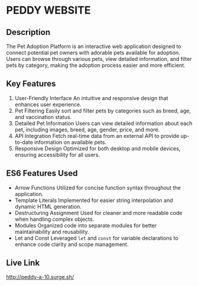 # PEDDY WEBSITE

## Description
The Pet Adoption Platform is an interactive web application designed to connect potential pet owners with adorable pets available for adoption. Users can browse through various pets, view detailed information, and filter pets by category, making the adoption process easier and more efficient.

## Key Features
1. User-Friendly Interface An intuitive and responsive design that enhances user experience.
2. Pet Filtering Easily sort and filter pets by categories such as breed, age, and vaccination status.
3. Detailed Pet Information Users can view detailed information about each pet, including images, breed, age, gender, price, and more.
4. API Integration Fetch real-time data from an external API to provide up-to-date information on available pets.
5. Responsive Design Optimized for both desktop and mobile devices, ensuring accessibility for all users.

## ES6 Features Used
- Arrow Functions Utilized for concise function syntax throughout the application.
- Template Literals Implemented for easier string interpolation and dynamic HTML generation.
- Destructuring Assignment Used for cleaner and more readable code when handling complex objects.
- Modules Organized code into separate modules for better maintainability and reusability.
- Let and Const Leveraged `let` and `const` for variable declarations to enhance code clarity and scope management.

## Live Link
http://peddy-a-10.surge.sh/
